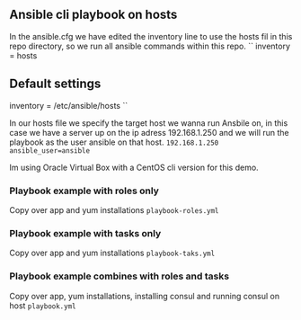 ## Ansible cli playbook on hosts

In the ansible.cfg we have edited the inventory line to use the hosts fil in this repo directory, so we run all ansible commands within this repo.
``
inventory      = hosts
## Default settings
inventory      = /etc/ansible/hosts
``

In our hosts file we specify the target host we wanna run Ansbile on, in this case we have a server up on the ip adress 192.168.1.250 and we will run the playbook as the user ansible on that host.
``
192.168.1.250 ansible_user=ansible
``

Im using Oracle Virtual Box with a CentOS cli version for this demo.

### Playbook example with roles only
Copy over app and yum installations 
``
playbook-roles.yml
``

### Playbook example with tasks only
Copy over app and yum installations 
``
playbook-taks.yml
``

### Playbook example combines with roles and tasks
Copy over app, yum installations, installing consul and running consul on host
``
playbook.yml
``